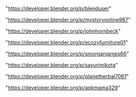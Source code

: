 "https://developer.blender.org/p/blenduser"

"https://developer.blender.org/p/mystoryonline987"

"https://developer.blender.org/p/johnhornbeck"

"https://developer.blender.org/p/ecozyfurniture01"

"https://developer.blender.org/p/smorganjames66"

"https://developer.blender.org/p/sayurimikota"

"https://developer.blender.org/p/planetherbal7061"

"https://developer.blender.org/p/apkmama329"

 
